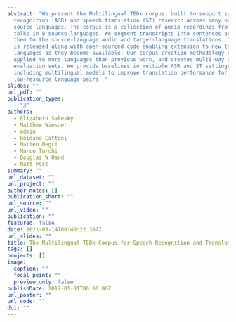 ```yaml
---
abstract: "We present the Multilingual TEDx corpus, built to support speech
  recognition (ASR) and speech translation (ST) research across many non-English
  source languages. The corpus is a collection of audio recordings from TEDx
  talks in 8 source languages. We segment transcripts into sentences and align
  them to the source-language audio and target-language translations. The corpus
  is released along with open-sourced code enabling extension to new talks and
  languages as they become available. Our corpus creation methodology can be
  applied to more languages than previous work, and creates multi-way parallel
  evaluation sets. We provide baselines in multiple ASR and ST settings,
  including multilingual models to improve translation performance for
  low-resource language pairs. "
slides: ""
url_pdf: ""
publication_types:
  - "3"
authors:
  - Elizabeth Salesky
  - Matthew Wiesner
  - admin
  - Roldano Cattoni
  - Matteo Negri
  - Marco Turchi
  - Douglas W Oard
  - Matt Post
summary: ""
url_dataset: ""
url_project: ""
author_notes: []
publication_short: ""
url_source: ""
url_video: ""
publication: ""
featured: false
date: 2021-03-14T00:40:22.387Z
url_slides: ""
title: The Multilingual TEDx Corpus for Speech Recognition and Translation
tags: []
projects: []
image:
  caption: ""
  focal_point: ""
  preview_only: false
publishDate: 2017-01-01T00:00:00Z
url_poster: ""
url_code: ""
doi: ""
---
```

